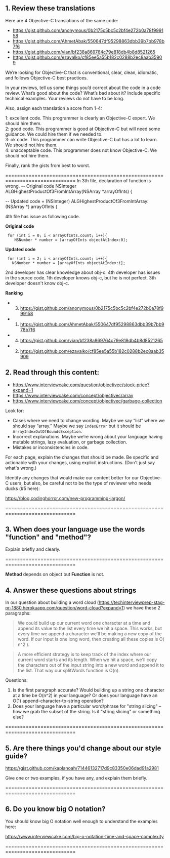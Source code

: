## 1. Review these translations

Here are 4 Objective-C translations of the same code:

- https://gist.github.com/anonymous/0b2175c5bc5c2bf4e272b0a78f999158
- https://gist.github.com/AhmetAbak/550647df95298863dbb39b7bb978b7f6
- https://gist.github.com/vian/bf238a869764c79e818db4b8d8521265
- https://gist.github.com/ezavalko/cf85ee5a55b182c0288b2ec8aab35909

We’re looking for Objective-C that is conventional, clear, clean, idiomatic, and follows Objective-C best practices.

In your reviews, tell us some things you’d correct about the code in a code review. What’s good about the code? What’s bad about it? Include specific technical examples. Your reviews do not have to be long.

Also, assign each translation a score from 1-4:

1: excellent code. This programmer is clearly an Objective-C expert. We should hire them.  
2: good code. This programmer is good at Objective-C but will need some guidance. We could hire them if we needed to.  
3: ok code. This programmer can write Objective-C but has a lot to learn. We should not hire them.  
4: unacceptable code. This programmer does not know Objective-C. We should not hire them.  

Finally, rank the gists from best to worst.

==============================================================================
In 3th file, declaration of function is wrong.
-- Original code
	NSInteger ALGHighestProductOf3FromIntArray(NSArray *arrayOfInts) {

-- Updated code
	 + (NSInteger) ALGHighestProductOf3FromIntArray: (NSArray *) arrayOfInts {

4th file has issue as following code.

**Original code**

     for (int i = 0; i < arrayOfInts.count; i++){
        NSNumber * number = [arrayOfInts objectAtIndex:0];

**Updated code**

     for (int i = 2; i < arrayOfInts.count; i++){
       NSNumber * number = [arrayOfInts objectAtIndex:i];

2nd developer has clear knowledge about obj-c.
4th developer has issues in the source code.
1th developer knows obj-c, but he is not perfect.
3th developer doesn't know obj-c.

**Ranking**

* 3. https://gist.github.com/anonymous/0b2175c5bc5c2bf4e272b0a78f999158
* 1. https://gist.github.com/AhmetAbak/550647df95298863dbb39b7bb978b7f6
* 4. https://gist.github.com/vian/bf238a869764c79e818db4b8d8521265
* 2. https://gist.github.com/ezavalko/cf85ee5a55b182c0288b2ec8aab35909


## 2. Read through this content:

- https://www.interviewcake.com/question/objectivec/stock-price?expand=1
- https://www.interviewcake.com/concept/objectivec/array
- https://www.interviewcake.com/concept/objectivec/garbage-collection

Look for:
 
- Cases where we need to change wording. Maybe we say “list” where we should say “array.” Maybe we say `IndexError` but it should be `ArrayIndexOutOfBoundsException`.
- Incorrect explanations. Maybe we’re wrong about your language having mutable strings, lazy evaluation, or garbage collection.
- Mistakes or inconsistencies in code.
 
For each page, explain the changes that should be made. Be specific and actionable with your changes, using explicit instructions. (Don't just say what's wrong.)
 
Identify any changes that would make our content better for our Objective-C users, but also, be careful not to be the type of reviewer who needs ducks (#5 here):
 
https://blog.codinghorror.com/new-programming-jargon/

==============================================================================




















## 3. When does your language use the words "function" and "method"?

Explain briefly and clearly.

==============================================================================

**Method**  depends on object but **Function** is not.


## 4. Answer these questions about strings

In our question about building a word cloud (https://techinterviewprep-stag-pr-1880.herokuapp.com/question/word-cloud?expand=1) we have these 2 paragraphs:

> We could build up our current word one character at a time and append its value to the list every time we hit a space. This works, but every time we append a character we'll be making a new copy of the word. If our input is one long word, then creating all these copies is O( n^2 ).

> A more efficient strategy is to keep track of the index where our current word starts and its length. When we hit a space, we'll copy the characters out of the input string into a new word and append it to the list. That way our splitWords function is O(n).

Questions:

1. Is the first paragraph accurate? Would building up a string one character at a time be O(n^2) in your language? Or does your language have an O(1) append-character-to-string operation?
1. Does your language have a particular word/phrase for "string slicing" – how we grab the subset of the string. Is it "string slicing" or something else?

==============================================================================





## 5. Are there things you'd change about our style guide?

https://gist.github.com/kaplanoah/71446132717d9c83350e06dad91a2981

Give one or two examples, if you have any, and explain them briefly.

==============================================================================




## 6. Do you know big O notation?

You should know big O notation well enough to understand the examples here:

https://www.interviewcake.com/big-o-notation-time-and-space-complexity

==============================================================================





